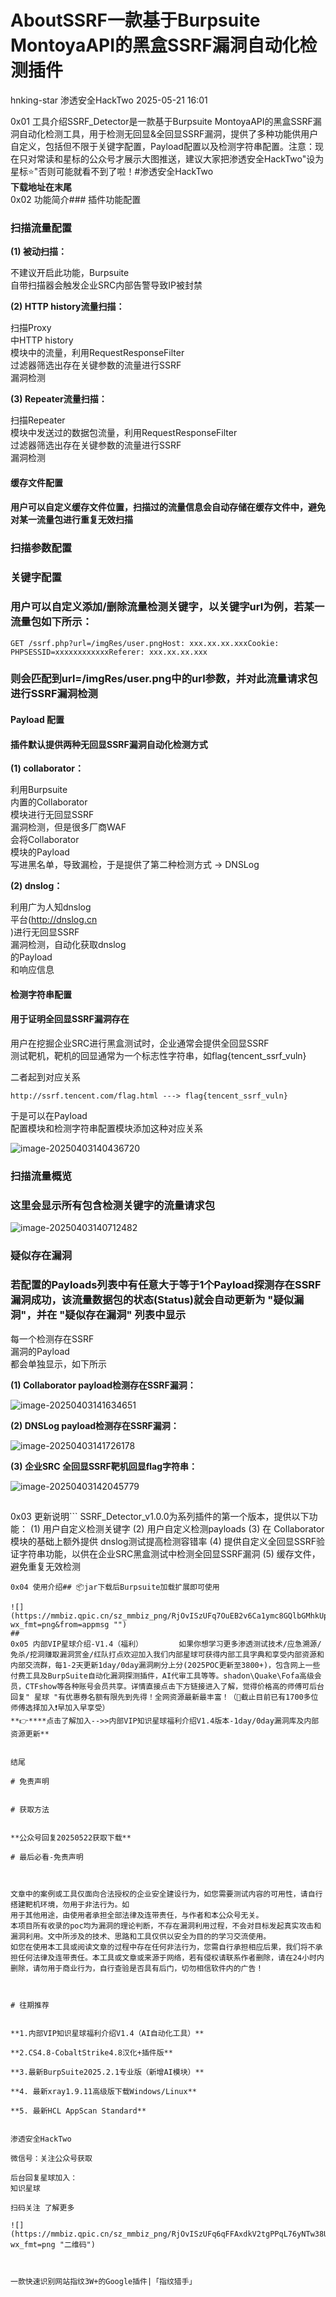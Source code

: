 #  AboutSSRF一款基于Burpsuite MontoyaAPI的黑盒SSRF漏洞自动化检测插件   
hnking-star  渗透安全HackTwo   2025-05-21 16:01  
  
0x01 工具介绍SSRF_Detector是一款基于Burpsuite MontoyaAPI的黑盒SSRF漏洞自动化检测工具，用于检测无回显&全回显SSRF漏洞，提供了多种功能供用户自定义，包括但不限于关键字配置，Payload配置以及检测字符串配置。注意：现在只对常读和星标的公众号才展示大图推送，建议大家把渗透安全HackTwo"设为星标⭐️"否则可能就看不到了啦！#渗透安全HackTwo  
**下载地址在末尾**  
0x02 功能简介### 插件功能配置  
###   
### 扫描流量配置  
  
**(1) 被动扫描：**  
  
不建议开启此功能，Burpsuite  
自带扫描器会触发企业SRC内部告警导致IP被封禁  
  
**(2) HTTP history流量扫描：**  
  
扫描Proxy  
中HTTP history  
模块中的流量，利用RequestResponseFilter  
过滤器筛选出存在关键参数的流量进行SSRF  
漏洞检测  
  
**(3) Repeater流量扫描：**  
  
扫描Repeater  
模块中发送过的数据包流量，利用RequestResponseFilter  
过滤器筛选出存在关键参数的流量进行SSRF  
漏洞检测  
#### 缓存文件配置  
#### 用户可以自定义缓存文件位置，扫描过的流量信息会自动存储在缓存文件中，避免对某一流量包进行重复无效扫描  
### 扫描参数配置  
###   
### 关键字配置  
### 用户可以自定义添加/删除流量检测关键字，以关键字url为例，若某一流量包如下所示：  
```
GET /ssrf.php?url=/imgRes/user.pngHost: xxx.xx.xx.xxxCookie: PHPSESSID=xxxxxxxxxxxxReferer: xxx.xx.xx.xxx
```  
### 则会匹配到url=/imgRes/user.png中的url参数，并对此流量请求包进行SSRF漏洞检测  
#### Payload 配置  
#### 插件默认提供两种无回显SSRF漏洞自动化检测方式  
  
**(1) collaborator：**  
  
利用Burpsuite  
内置的Collaborator  
模块进行无回显SSRF  
漏洞检测，但是很多厂商WAF  
会将Collaborator  
模块的Payload  
写进黑名单，导致漏检，于是提供了第二种检测方式 -> DNSLog  
  
**(2) dnslog：**  
  
利用广为人知dnslog  
平台(http://dnslog.cn  
)进行无回显SSRF  
漏洞检测，自动化获取dnslog  
的Payload  
和响应信息  
#### 检测字符串配置  
#### 用于证明全回显SSRF漏洞存在  
  
用户在挖掘企业SRC进行黑盒测试时，企业通常会提供全回显SSRF  
测试靶机，靶机的回显通常为一个标志性字符串，如flag{tencent_ssrf_vuln}  
  
二者起到对应关系  
```
http://ssrf.tencent.com/flag.html ---> flag{tencent_ssrf_vuln}
```  
  
于是可以在Payload  
配置模块和检测字符串配置模块添加这种对应关系  
  
![image-20250403140436720](https://mmbiz.qpic.cn/sz_mmbiz_png/RjOvISzUFq7KzKYPXolkvsK6XjtBe05icJl81gvfB5EMsmD9BsC9glbRdUBfqicCo75MwqUqFcPBAplWVBz3DKjg/640?wx_fmt=png&from=appmsg "")  
### 扫描流量概览  
### 这里会显示所有包含检测关键字的流量请求包  
  
![image-20250403140712482](https://mmbiz.qpic.cn/sz_mmbiz_png/RjOvISzUFq7KzKYPXolkvsK6XjtBe05icb3TSj95uTln3PAa4QNrsu3diaH3tFgr0P9sXjvYpcibqm60bIwu5zoAw/640?wx_fmt=png&from=appmsg "")  
### 疑似存在漏洞  
### 若配置的Payloads列表中有任意大于等于1个Payload探测存在SSRF漏洞成功，该流量数据包的状态(Status)就会自动更新为 "疑似漏洞"，并在 "疑似存在漏洞" 列表中显示  
  
每一个检测存在SSRF  
漏洞的Payload  
都会单独显示，如下所示  
  
**(1) Collaborator payload检测存在SSRF漏洞：**  
  
![image-20250403141634651](https://mmbiz.qpic.cn/sz_mmbiz_png/RjOvISzUFq7KzKYPXolkvsK6XjtBe05icmdh3rtzWaJ6pTGAiaFwGD6IEPjDxfMiaBSf7Ik7hLicUnM0hrO2l4hLicQ/640?wx_fmt=png&from=appmsg "")  
  
**(2) DNSLog payload检测存在SSRF漏洞：**  
  
![image-20250403141726178](https://mmbiz.qpic.cn/sz_mmbiz_png/RjOvISzUFq7KzKYPXolkvsK6XjtBe05icUxJu6DBBsLxMn5ap2JQo4wc7hmncjPn6MwsOp9wGc9AezrSjeq2UDg/640?wx_fmt=png&from=appmsg "")  
  
**(3) 企业SRC 全回显SSRF靶机回显flag字符串：**  
  
![image-20250403142045779](https://mmbiz.qpic.cn/sz_mmbiz_png/RjOvISzUFq7KzKYPXolkvsK6XjtBe05ic0vDxThQRuegQPNEDZ14WRBo9o6PTNc3viceNalPIWg0hDcfmgb1TODQ/640?wx_fmt=png&from=appmsg "")  
##   
0x03 更新说明```
SSRF_Detector_v1.0.0为系列插件的第一个版本，提供以下功能：
(1) 用户自定义检测关键字
(2) 用户自定义检测payloads
(3) 在 Collaborator模块的基础上额外提供 dnslog测试提高检测容错率
(4) 提供自定义全回显SSRF验证字符串功能，以供在企业SRC黑盒测试中检测全回显SSRF漏洞
(5) 缓存文件，避免重复无效检测
```  
0x04 使用介绍## 📦jar下载后Burpsuite加载扩展即可使用  
  
![](https://mmbiz.qpic.cn/sz_mmbiz_png/RjOvISzUFq7OuEB2v6Ca1ymc8GQlbGMhkUpDyB2cIVCI0NYapN0pOEOWUAKtKib210diccrkwCoZVEf2ibiaiatqMKA/640?wx_fmt=png&from=appmsg "")  
##   
0x05 内部VIP星球介绍-V1.4（福利）        如果你想学习更多渗透测试技术/应急溯源/免杀/挖洞赚取漏洞赏金/红队打点欢迎加入我们内部星球可获得内部工具字典和享受内部资源和内部交流群，每1-2天更新1day/0day漏洞刷分上分(2025POC更新至3800+)，包含网上一些付费工具及BurpSuite自动化漏洞探测插件，AI代审工具等等。shadon\Quake\Fofa高级会员，CTFshow等各种账号会员共享。详情直接点击下方链接进入了解，觉得价格高的师傅可后台回复" 星球 "有优惠券名额有限先到先得！全网资源最新最丰富！（🤙截止目前已有1700多位师傅选择加入❗️早加入早享受）  
**👉****点击了解加入-->>内部VIP知识星球福利介绍V1.4版本-1day/0day漏洞库及内部资源更新**  
  
  
结尾  
  
# 免责声明  
  
  
# 获取方法  
  
  
**公众号回复20250522获取下载**  
  
# 最后必看-免责声明  
  
  
      
文章中的案例或工具仅面向合法授权的企业安全建设行为，如您需要测试内容的可用性，请自行搭建靶机环境，勿用于非法行为。如  
用于其他用途，由使用者承担全部法律及连带责任，与作者和本公众号无关。  
本项目所有收录的poc均为漏洞的理论判断，不存在漏洞利用过程，不会对目标发起真实攻击和漏洞利用。文中所涉及的技术、思路和工具仅供以安全为目的的学习交流使用。  
如您在使用本工具或阅读文章的过程中存在任何非法行为，您需自行承担相应后果，我们将不承担任何法律及连带责任。本工具或文章或来源于网络，若有侵权请联系作者删除，请在24小时内删除，请勿用于商业行为，自行查验是否具有后门，切勿相信软件内的广告！  
  
  
  
# 往期推荐  
  
  
**1.内部VIP知识星球福利介绍V1.4（AI自动化工具）**  
  
**2.CS4.8-CobaltStrike4.8汉化+插件版**  
  
**3.最新BurpSuite2025.2.1专业版（新增AI模块）**  
  
**4. 最新xray1.9.11高级版下载Windows/Linux**  
  
**5. 最新HCL AppScan Standard**  
  
  
渗透安全HackTwo  
  
微信号：关注公众号获取  
  
后台回复星球加入：  
知识星球  
  
扫码关注 了解更多  
  
![](https://mmbiz.qpic.cn/sz_mmbiz_png/RjOvISzUFq6qFFAxdkV2tgPPqL76yNTw38UJ9vr5QJQE48ff1I4Gichw7adAcHQx8ePBPmwvouAhs4ArJFVdKkw/640?wx_fmt=png "二维码")  
  
  
  
一款快速识别网站指纹3W+的Google插件|「指纹猎手」  
  

